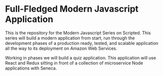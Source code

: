 # Full-Fledged Modern Javascript Application 

This is the repository for the Modern Javascript Series on Scripted. This series will build a modern application from start, run through the development phases of a production ready, tested, and scalable application all the way to its deployment on Amazon Web Services.

Working in phases we will build a quiz application. This application will use React and Redux sitting in front of a collection of microservice Node applications with Seneca. 

